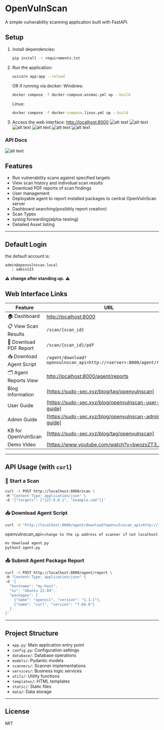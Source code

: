 
# OpenVulnScan

A simple vulnerability scanning application built with FastAPI.

## Setup

1. Install dependencies:
   ```bash
   pip install -r requirements.txt
   ```

2. Run the application:
   ```bash
   uvicorn app:app --reload
   ```
   OR
   if running via docker:
   Windows:
   ```bash
   docker compose -f docker-compose.winmac.yml up --build
   ```

   Linux:
   ```cmd
   docker compose -f docker-compose.linux.yml up --build
   ```

3. Access the web interface:
   [http://localhost:8000](http://localhost:8000)
   ![alt text](image-4.png)
   ![alt text](image-1.png)
   ![alt text](image-2.png)
   ![alt text](image-6.png)
   ![alt text](image.png)
   ![alt text](image-5.png)
   
   
### API Docs
![alt text](image-3.png)
## Features

- Run vulnerability scans against specified targets
- View scan history and individual scan results
- Download PDF reports of scan findings
- User management
- Deployable agent to report installed packages to central OpenVulnScan server
- Dashboard searching(posibbly report creation)
- Scan Types
- syslog forwarding(alpha-testing)
- Detailed Asset listing

---
## Default Login
the default account is:
```
admin@openvulnscan.local
   : admin123
```
:warning: **change after standing up.**  :warning:

## Web Interface Links

| Feature | URL |
|--------|-----|
| 🏠 Dashboard | [http://localhost:8000](http://localhost:8000) |
| 📋 View Scan Results | `/scan/{scan_id}` |
| 🧾 Download PDF Report | `/scan/{scan_id}/pdf` |
| 📥 Download Agent Script | `/agent/download?openvulnscan_api=http://<server>:8000/agent/report` |
| 🗂 Agent Reports View | [http://localhost:8000/agent/reports](http://localhost:8000/agent/reports) |
| Blog information | [https://sudo-sec.xyz/blog/tag/openvulnscan]|
| User Guide| [https://sudo-sec.xyz/blog/openvulnscan-user-guide] |
| Admin Guide | [https://sudo-sec.xyz/blog/openvulnscan-admin-guide] |
|KB for OpenVulnScan| [https://sudo-sec.xyz/blog/tag/openvulnscan] |
| Demo Video |[https://www.youtube.com/watch?v=bwozsZT3_Y0]|

---

## API Usage (with `curl`)

### 🧪 Start a Scan

```bash
curl -X POST http://localhost:8000/scan \
-H "Content-Type: application/json" \
-d '{"targets": ["127.0.0.1", "example.com"]}'
```

### 📥 Download Agent Script

```bash
curl -O "http://localhost:8000/agent/download?openvulnscan_api=http://localhost:8000/agent/report"
```
openvulnscan_api=`change to the ip address of scanner if not localhost`

```bash
mv download agent.py
python3 agent.py
```

### 📤 Submit Agent Package Report

```bash
curl -X POST http://localhost:8000/agent/report \
-H "Content-Type: application/json" \
-d '{
  "hostname": "my-host",
  "os": "Ubuntu 22.04",
  "packages": [
    {"name": "openssl", "version": "1.1.1"},
    {"name": "curl", "version": "7.68.0"}
  ]
}'
```

---
 
## Project Structure

- `app.py`: Main application entry point
- `config.py`: Configuration settings
- `database/`: Database operations
- `models/`: Pydantic models
- `scanners/`: Scanner implementations
- `services/`: Business logic services
- `utils/`: Utility functions
- `templates/`: HTML templates
- `static/`: Static files
- `data/`: Data storage

---

## License

MIT

